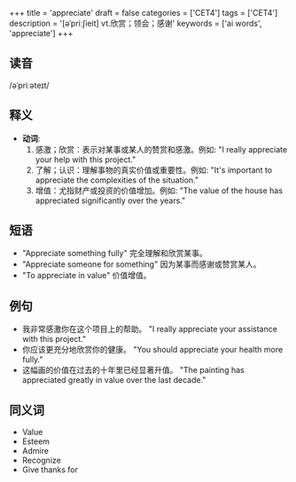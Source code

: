 +++
title = 'appreciate'
draft = false
categories = ['CET4']
tags = ['CET4']
description = '[əˈpriː∫ieit] vt.欣赏；领会；感谢'
keywords = ['ai words', 'appreciate']
+++

## 读音
/əˈpriːəteɪt/

## 释义
- **动词**:
  1. 感激；欣赏：表示对某事或某人的赞赏和感激。例如: "I really appreciate your help with this project."
  2. 了解；认识：理解事物的真实价值或重要性。例如: "It's important to appreciate the complexities of the situation."
  3. 增值：尤指财产或投资的价值增加。例如: "The value of the house has appreciated significantly over the years."

## 短语
- "Appreciate something fully" 完全理解和欣赏某事。
- "Appreciate someone for something" 因为某事而感谢或赞赏某人。
- "To appreciate in value" 价值增值。

## 例句
- 我非常感激你在这个项目上的帮助。 "I really appreciate your assistance with this project."
- 你应该更充分地欣赏你的健康。 "You should appreciate your health more fully."
- 这幅画的价值在过去的十年里已经显著升值。 "The painting has appreciated greatly in value over the last decade."

## 同义词
- Value
- Esteem
- Admire
- Recognize
- Give thanks for
